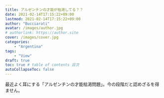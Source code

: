 ```yaml
---
title: アルゼンチンの才能が枯渇してる？？
date: 2021-02-14T17:15:22+09:00
lastmod: 2021-02-14T17:15:22+09:00
author: "Bucciarati"
avatar: /images/author.jpg
# authorlink: https://author.site
cover: /images/cover.jpg
categories:
    - "Argentina"
tags: 
    - "View"
draft: true
toc: true # table of contents 目次
autoCollapseToc: false
---
```


最近よく耳にする「アルゼンチンの才能枯渇問題」。今の段階だと認めざるを得ません。